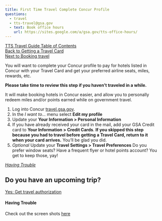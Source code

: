 ```yaml
---
title: First Time Travel Complete Concur Profile
questions:
  - travel
  - tts-travel@gsa.gov
  - text: Book office hours
    url: https://sites.google.com/a/gsa.gov/tts-office-hours/
---
```


[TTS Travel Guide Table of Contents]({{site.baseurl}}/travel-guide-table-of-contents) <br>
[Back to Getting a Travel Card]({{site.baseurl}}/first-time-travel-travel-card) <br>
[Next to Booking travel]({{site.baseurl}}/travel-guide-1-book-travel)<br>

You will want to complete your Concur profile to pay for hotels listed in Concur with your Travel Card and get your preferred airline seats, miles, rewards, etc.

**Please take time to review this step if you haven’t traveled in a while.**

It will make booking hotels in Concur easier, and allow you to personally redeem miles and/or points earned while on government travel.

1. Log into Concur [travel.gsa.gov](https://travel.gsa.gov/).
2. In the _I want to..._ menu select **Edit my profile**
3. Update your **Your Information > Personal Information**
4. If you have already received your card in the mail, add your GSA Credit card to **Your Information > Credit Cards**. **If you skipped this step because you had to travel before getting a Travel Card, return to it when your card arrives.** You’ll be glad you did.
5. _Optional_ Update your **Travel Settings > Travel Preferences** Do you prefer window seats? Have a frequent flyer or hotel points account? You get to keep those, yay!

[_Having Trouble_](#having-trouble)

## Do you have an upcoming trip?

[Yes: Get travel authorization]({{site.baseurl}}/travel-guide-1-book-travel)

#### Having Trouble

Check out the screen shots [here](https://docs.google.com/drawings/d/1eP5E7Tq1K4Iva7aNSHjLukJcZzD2Cdkf6LCoEDRzsFM/edit)

